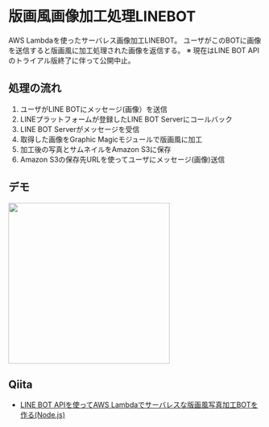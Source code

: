 # 版画風画像加工処理LINEBOT 
AWS Lambdaを使ったサーバレス画像加工LINEBOT。 ユーザがこのBOTに画像を送信すると版画風に加工処理された画像を返信する。
※ 現在はLINE BOT APIのトライアル版終了に伴って公開中止。

## 処理の流れ
1. ユーザがLINE BOTにメッセージ(画像）を送信
1. LINEプラットフォームが登録したLINE BOT Serverにコールバック
1. LINE BOT Serverがメッセージを受信
1. 取得した画像をGraphic Magicモジュールで版画風に加工
1. 加工後の写真とサムネイルをAmazon S3に保存
1. Amazon S3の保存先URLを使ってユーザにメッセージ(画像)送信

## デモ
<img src="https://qiita-image-store.s3.amazonaws.com/0/96413/1d5ecb7d-ab6d-c17b-bd5b-14fac9d6b314.png" width=320>

## Qiita
- [LINE BOT APIを使ってAWS Lambdaでサーバレスな版画風写真加工BOTを作る(Node.js)](http://qiita.com/akihito_nagai/items/f284ef495da380f368cc)
